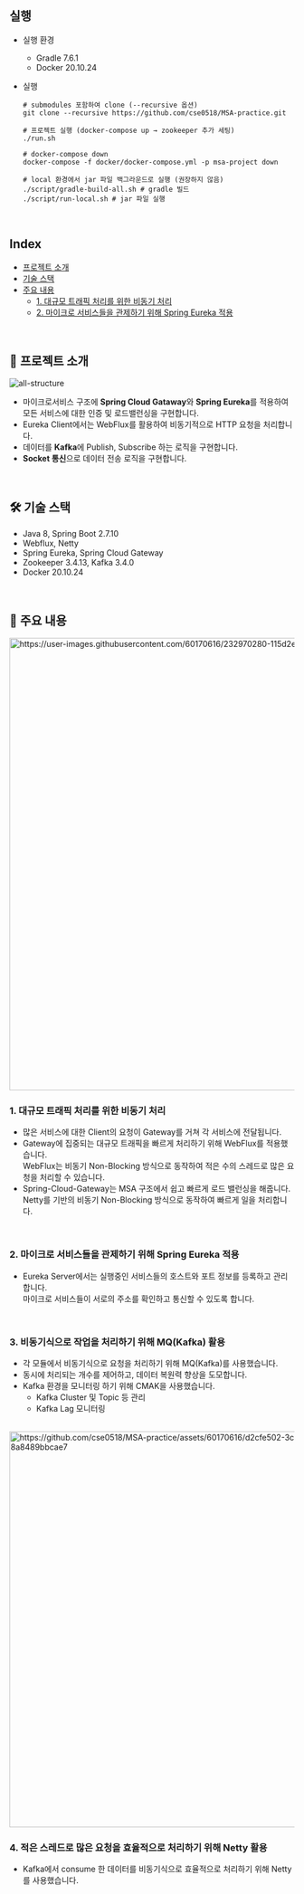 ## 실행

- 실행 환경
  - Gradle 7.6.1
  - Docker 20.10.24

- 실행
  ```shell
  # submodules 포함하여 clone (--recursive 옵션)
  git clone --recursive https://github.com/cse0518/MSA-practice.git
  
  # 프로젝트 실행 (docker-compose up → zookeeper 추가 세팅)
  ./run.sh
  
  # docker-compose down
  docker-compose -f docker/docker-compose.yml -p msa-project down
  
  # local 환경에서 jar 파일 백그라운드로 실행 (권장하지 않음)
  ./script/gradle-build-all.sh # gradle 빌드
  ./script/run-local.sh # jar 파일 실행
  ```

<br/>

## Index

- [프로젝트 소개](#-프로젝트-소개)
- [기술 스택](#-기술-스택)
- [주요 내용](#-주요-내용)
  - [1. 대규모 트래픽 처리를 위한 비동기 처리](#1-대규모-트래픽-처리를-위한-비동기-처리)
  - [2. 마이크로 서비스들을 관제하기 위해 Spring Eureka 적용](#2-마이크로-서비스들을-관제하기-위해-spring-eureka-적용)

<br/>

## 📑 프로젝트 소개

![all-structure](https://github.com/cse0518/MSA/assets/60170616/4e8cbd89-4c56-48e8-a8b0-bc904e7ca52a)

- 마이크로서비스 구조에 **Spring Cloud Gataway**와 **Spring Eureka**를 적용하여 모든 서비스에 대한 인증 및 로드밸런싱을 구현합니다.
- Eureka Client에서는 WebFlux를 활용하여 비동기적으로 HTTP 요청을 처리합니다.
- 데이터를 **Kafka**에 Publish, Subscribe 하는 로직을 구현합니다.
- **Socket 통신**으로 데이터 전송 로직을 구현합니다.

<br/>

## 🛠 기술 스택

- Java 8, Spring Boot 2.7.10
- Webflux, Netty
- Spring Eureka, Spring Cloud Gateway
- Zookeeper 3.4.13, Kafka 3.4.0
- Docker 20.10.24

<br/>

## 📌 주요 내용

<img src="https://user-images.githubusercontent.com/60170616/232970280-115d2eb9-b1af-4fea-9c11-95817cca5a6c.png" alt="https://user-images.githubusercontent.com/60170616/232970280-115d2eb9-b1af-4fea-9c11-95817cca5a6c.png" width="800"/>

### 1. 대규모 트래픽 처리를 위한 비동기 처리

- 많은 서비스에 대한 Client의 요청이 Gateway를 거쳐 각 서비스에 전달됩니다.
- Gateway에 집중되는 대규모 트래픽을 빠르게 처리하기 위해 WebFlux를 적용했습니다.  
  WebFlux는 비동기 Non-Blocking 방식으로 동작하여 적은 수의 스레드로 많은 요청을 처리할 수 있습니다.
- Spring-Cloud-Gateway는 MSA 구조에서 쉽고 빠르게 로드 밸런싱을 해줍니다.  
  Netty를 기반의 비동기 Non-Blocking 방식으로 동작하여 빠르게 일을 처리합니다.

<br/>

### 2. 마이크로 서비스들을 관제하기 위해 Spring Eureka 적용

- Eureka Server에서는 실행중인 서비스들의 호스트와 포트 정보를 등록하고 관리합니다.  
  마이크로 서비스들이 서로의 주소를 확인하고 통신할 수 있도록 합니다.

<br/>

### 3. 비동기식으로 작업을 처리하기 위해 MQ(Kafka) 활용

- 각 모듈에서 비동기식으로 요청을 처리하기 위해 MQ(Kafka)를 사용했습니다.
- 동시에 처리되는 개수를 제어하고, 데이터 복원력 향상을 도모합니다.
- Kafka 환경을 모니터링 하기 위해 CMAK을 사용했습니다.
  - Kafka Cluster 및 Topic 등 관리
  - Kafka Lag 모니터링

<br/>

<img src="https://github.com/cse0518/MSA-practice/assets/60170616/d2cfe502-3ce4-4625-ad5c-8a8489bbcae7" alt="https://github.com/cse0518/MSA-practice/assets/60170616/d2cfe502-3ce4-4625-ad5c-8a8489bbcae7" width="700">

### 4. 적은 스레드로 많은 요청을 효율적으로 처리하기 위해 Netty 활용

- Kafka에서 consume 한 데이터를 비동기식으로 효율적으로 처리하기 위해 Netty를 사용했습니다.
